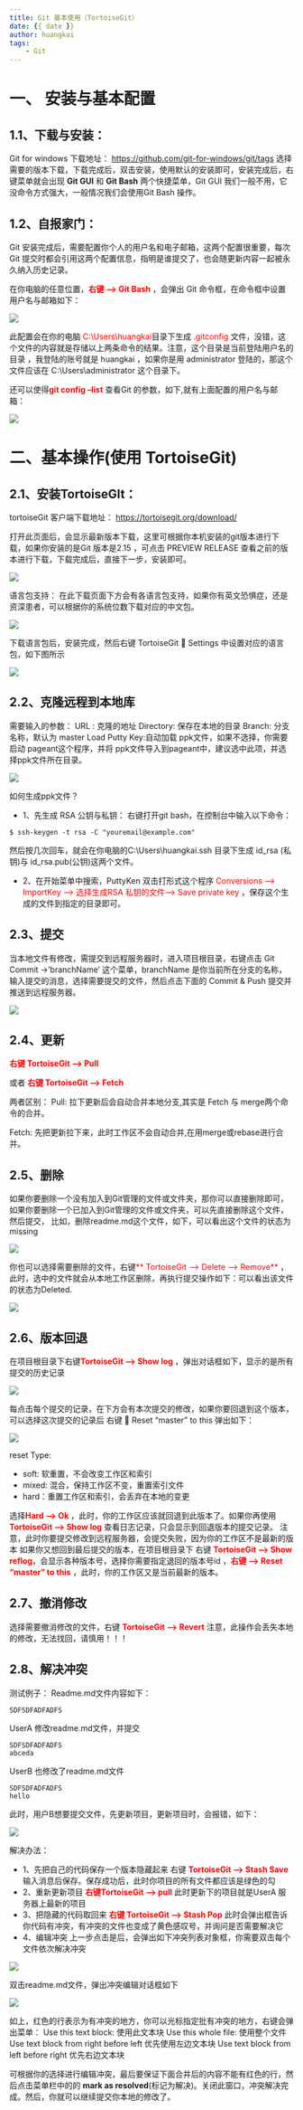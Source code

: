 ```yaml
---
title: Git 基本使用（TortoiseGit）
date: {{ date }}
author: huangkai
tags:
    - Git
---
```


# 一、	安装与基本配置 #
## 1.1、下载与安装： ##
Git for windows 下载地址：
https://github.com/git-for-windows/git/tags
选择需要的版本下载，下载完成后，双击安装，使用默认的安装即可，安装完成后，右键菜单就会出现 **Git GUI**  和 **Git Bash** 两个快捷菜单，Git GUI 我们一般不用，它没命令方式强大，一般情况我们会使用Git Bash 操作。

## 1.2、自报家门： ##
Git 安装完成后，需要配置你个人的用户名和电子邮箱，这两个配置很重要，每次Git 提交时都会引用这两个配置信息，指明是谁提交了，也会随更新内容一起被永久纳入历史记录。

在你电脑的任意位置，<font color='red'>**右键 --> Git Bash**</font> ，会弹出 Git 命令框，在命令框中设置用户名与邮箱如下：

![](https://raw.githubusercontent.com/huankai/blog-resources/master/photos/Git/01.png)

此配置会在你的电脑 <font color='red'>C:\Users\huangkai</font>目录下生成 <font color='red'>.gitconfig</font> 文件，没错，这个文件的内容就是存储以上两条命令的结果。注意，这个目录是当前登陆用户名的目录 ，我登陆的账号就是 huangkai ，如果你是用 administrator 登陆的，那这个文件应该在 C:\Users\administrator 这个目录下。

还可以使得<font color='red'>**git config –list**</font> 查看Git 的参数，如下,就有上面配置的用户名与邮箱：

![](https://raw.githubusercontent.com/huankai/blog-resources/master/photos/Git/02.png)

# 二、基本操作(使用 TortoiseGit) #

## 2.1、安装TortoiseGIt： ##
tortoiseGit 客户端下载地址：
https://tortoisegit.org/download/

打开此页面后，会显示最新版本下载，这里可根据你本机安装的git版本进行下载，如果你安装的是Git 版本是2.15 ，可点击 PREVIEW RELEASE 查看之前的版本进行下载，下载完成后，直接下一步，安装即可。

![](https://raw.githubusercontent.com/huankai/blog-resources/master/photos/Git/03.png)

语言包支持：
在此下载页面下方会有各语言包支持，如果你有英文恐惧症，还是资深患者，可以根据你的系统位数下载对应的中文包。

![](https://raw.githubusercontent.com/huankai/blog-resources/master/photos/Git/04.png)

下载语言包后，安装完成，然后右键 TortoiseGit  Settings 中设置对应的语言包，如下图所示

![](https://raw.githubusercontent.com/huankai/blog-resources/master/photos/Git/05.png)


## 2.2、克隆远程到本地库 ##
需要输入的参数：
URL : 克隆的地址
Directory: 保存在本地的目录
Branch: 分支名称，默认为 master
Load Putty Key:自动加载 ppk文件，如果不选择，你需要启动 pageant这个程序，并将 ppk文件导入到pageant中，建议选中此项，并选择ppk文件所在目录。

![](https://raw.githubusercontent.com/huankai/blog-resources/master/photos/Git/06.png)

如何生成ppk文件？
- 1、先生成 RSA 公钥与私钥：
右键打开git bash，在控制台中输入以下命令：
```
$ ssh-keygen -t rsa -C "youremail@example.com"
```
然后按几次回车，就会在你电脑的C:\Users\huangkai\.ssh 目录下生成 id_rsa (私钥)与 id_rsa.pub(公钥)这两个文件。

- 2、在开始菜单中搜索，PuttyKen 双击打形式这个程序
<font color='red'>Conversions --> ImportKey --> 选择生成RSA 私钥的文件--> Save private key</font> ，保存这个生成的文件到指定的目录即可。

## 2.3、提交 ##
当本地文件有修改，需提交到远程服务器时，进入项目根目录，右键点击
Git Commit ->’branchName’ 这个菜单，branchName 是你当前所在分支的名称，输入提交的消息，选择需要提交的文件，然后点击下面的 Commit & Push 提交并推送到远程服务器。

![](https://raw.githubusercontent.com/huankai/blog-resources/master/photos/Git/07.png)

## 2.4、更新 ##
<font color='red'>**右键 TortoiseGit --> Pull**</font>

或者 <font color='red'>**右键 TortoiseGit --> Fetch**</font>

两者区别：
Pull: 拉下更新后会自动合并本地分支,其实是 Fetch 与 merge两个命令的合并。

Fetch: 先把更新拉下来，此时工作区不会自动合并,在用merge或rebase进行合并。

## 2.5、删除 ##
如果你要删除一个没有加入到Git管理的文件或文件夹，那你可以直接删除即可，
如果你要删除一个已加入到Git管理的文件或文件夹，可以先直接删除这个文件，然后提交，
比如，删除readme.md这个文件，如下，可以看出这个文件的状态为 missing

![](https://raw.githubusercontent.com/huankai/blog-resources/master/photos/Git/08.png)

你也可以选择需要删除的文件，右键<font color='red'>** TortoiseGit --> Delete --> Remove**</font> ，此时，选中的文件就会从本地工作区删除，再执行提交操作如下：可以看出该文件的状态为Deleted.

![](https://raw.githubusercontent.com/huankai/blog-resources/master/photos/Git/09.png)

## 2.6、版本回退 ##

在项目根目录下右键<font color='red'>**TortoiseGit --> Show log**</font> ，弹出对话框如下，显示的是所有提交的历史记录

![](https://raw.githubusercontent.com/huankai/blog-resources/master/photos/Git/10.png)


每点击每个提交的记录，在下方会有本次提交的修改，如果你要回退到这个版本，可以选择这次提交的记录后 右键  Reset “master” to this 弹出如下：

![](https://raw.githubusercontent.com/huankai/blog-resources/master/photos/Git/11.png)

reset Type:
- soft: 软重置，不会改变工作区和索引
- mixed: 混合，保持工作区不变，重置索引文件
- hard：重置工作区和索引，会丢弃在本地的变更

选择<font color='red'>**Hard --> Ok**</font> ，此时，你的工作区应该就回退到此版本了。如果你再使用 
<font color='red'>**TortoiseGit --> Show log**</font> 查看日志记录，只会显示到回退版本的提交记录。
注意，此时你要提交修改到远程服务器，会提交失败，因为你的工作区不是最新的版本
如果你又想回到最后提交的版本，在项目根目录下 右键 <font color='red'>**TortoiseGit --> Show reflog**</font>，会显示各种版本号，选择你需要指定退回的版本号id ，<font color='red'>**右键 --> Reset “master” to this**</font> ，此时，你的工作区又是当前最新的版本。


## 2.7、撤消修改 ##
选择需要撤消修改的文件，右键 <font color='red'>**TortoiseGit --> Revert**</font>
注意，此操作会丢失本地的修改，无法找回，请慎用！！！

## 2.8、解决冲突 ##

测试例子：
Readme.md文件内容如下：
```
SDFSDFADFADFS
```

UserA 修改readme.md文件，并提交
```
SDFSDFADFADFS
abceda
```

UserB 也修改了readme.md文件
```
SDFSDFADFADFS
hello
```

此时，用户B想要提交文件，先更新项目，更新项目时，会报错，如下：

![](https://raw.githubusercontent.com/huankai/blog-resources/master/photos/Git/12.png)

解决办法：
- 1、先把自己的代码保存一个版本隐藏起来
右键 <font color='red'>**TortoiseGit --> Stash Save**</font>  输入消息后保存。保存成功后，此时你项目的所有文件都应该是绿色的勾
- 2、重新更新项目
<font color='red'>**右键TortoiseGit --> pull**</font>
此时更新下的项目就是UserA 服务器上最新的项目
- 3、把隐藏的代码取回来
<font color='red'>**右键 TortoiseGit --> Stash Pop**</font>
此时会弹出框告诉你代码有冲突，有冲突的文件也变成了黄色感叹号，并询问是否需要解决它 
- 4、编辑冲突
上一步点击是后，会弹出如下冲突列表对象框，你需要双击每个文件依次解决冲突

![](https://raw.githubusercontent.com/huankai/blog-resources/master/photos/Git/13.png)

双击readme.md文件，弹出冲突编辑对话框如下

![](https://raw.githubusercontent.com/huankai/blog-resources/master/photos/Git/14.png)

如上，红色的行表示为有冲突的地方，你可以光标指定批有冲突的地方，右键会弹出菜单：
Use this text block: 使用此文本块
Use this whole file: 使用整个文件
Use text block from right before left 优先使用左边文本块
Use text block from left before right 优先右边文本块

可根据你的选择进行编辑冲突，最后要保证下面合并后的内容不能有红色的行，然后点击菜单栏中的的 **mark as resolved**(标记为解决)。关闭此窗口，冲突解决完成。然后，你就可以继续提交你本地的修改了。









